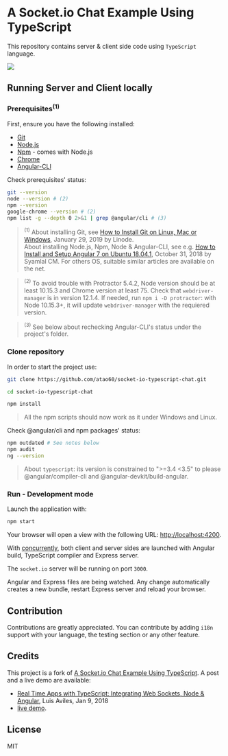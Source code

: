 A Socket.io Chat Example Using TypeScript
=========================================

This repository contains server & client side code using `TypeScript` language.

![](https://luixaviles.com/assets/images/posts/typescript-chat/typescript-chat.gif?raw=true)

## Running Server and Client locally

### Prerequisites<sup>(1)</sup>

First, ensure you have the following installed:

* [Git](https://git-scm.com/)
* [Node.js](https://nodejs.org/en/download/)
* [Npm](https://www.npmjs.com/) - comes with Node.js
* [Chrome](https://www.google.com/chrome/)
* [Angular-CLI](https://cli.angular.io/)

Check prerequisites' status:
```bash
git --version
node --version # (2)
npm --version 
google-chrome --version # (2)
npm list -g --depth 0 2>&1 | grep @angular/cli # (3)
```
> <sup>(1)</sup> About installing Git, see [How to Install Git on Linux, Mac or Windows](https://www.linode.com/docs/development/version-control/how-to-install-git-on-linux-mac-and-windows/), January 29, 2019 by Linode.  
About installing Node.js, Npm, Node & Angular-CLI, see e.g. [How to Install and Setup Angular 7 on Ubuntu 18.04.1](https://www.techomoro.com/how-to-install-and-setup-angular-7-on-ubuntu-18-04-1/), October 31, 2018 by Syamlal CM. For others OS, suitable similar articles are available on the net.

> <sup>(2)</sup> To avoid trouble with Protractor 5.4.2, Node version should be at least 10.15.3 and Chrome version at least 75. Check that `webdriver-manager` is in version 12.1.4. If needed, run `npm i -D protractor`: with Node 10.15.3+, it will update `webdriver-manager` with the requiered version.

> <sup>(3)</sup> See below about rechecking Angular-CLI's status under the project's folder.

### Clone repository

In order to start the project use:

```bash
git clone https://github.com/atao60/socket-io-typescript-chat.git

cd socket-io-typescript-chat

npm install

```
> All the npm scripts should now work as it under Windows and Linux.

Check @angular/cli and npm packages' status:

```bash
npm outdated # See notes below
npm audit
ng --version
```

> About `typescript`: its version is constrained to ">=3.4 <3.5" to please @angular/compiler-cli and @angular-devkit/build-angular.

### Run - Development mode

Launch the application with:

```bash
npm start
```

Your browser will open a view with the following URL: [http://localhost:4200](http://localhost:4200/).

With [concurrently](https://github.com/kimmobrunfeldt/concurrently), both client and server sides are launched with Angular build, TypeScript compiler and Express server.

The `socket.io` server will be running on port `3000`.

Angular and Express files are being watched. Any change automatically creates a new bundle, restart Express server and reload your browser.

## Contribution

Contributions are greatly appreciated. You can contribute by adding `i18n` support with your language, the testing section or any other feature.

## Credits

This project is a fork of [A Socket.io Chat Example Using TypeScript](https://github.com/luixaviles/socket-io-typescript-chat). A post and a live demo are available: 

* [Real Time Apps with TypeScript: Integrating Web Sockets, Node & Angular](https://medium.com/dailyjs/real-time-apps-with-typescript-integrating-web-sockets-node-angular-e2b57cbd1ec1), Luis Aviles, Jan 9, 2018
* [live demo](https://typescript-chat.firebaseapp.com).

## License

MIT
